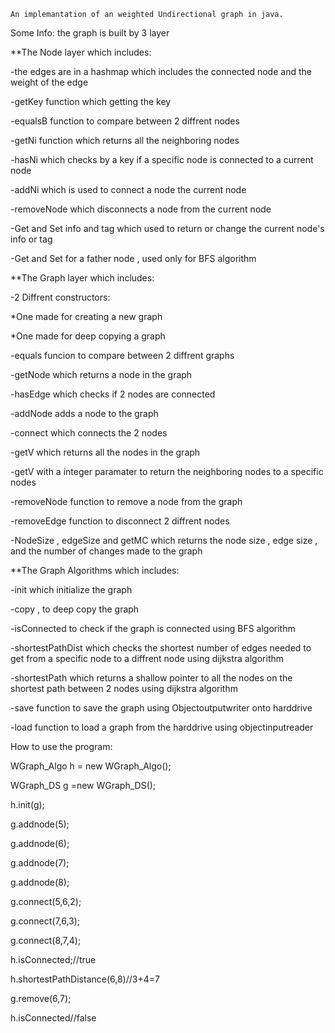 
	An implemantation of an weighted Undirectional graph in java.

Some Info: 
the graph is built by 3 layer

**The Node layer which includes:

-the edges are in a hashmap which includes the connected node
and the weight of the edge


-getKey function which getting the key

-equalsB function to compare between 2 diffrent nodes

-getNi function which returns all the neighboring nodes

-hasNi which checks by a key if a specific node is connected to a current node

-addNi which is used to connect a node the current node

-removeNode which disconnects a node from the current node

-Get and Set info and tag which used to return or change the current node's info or tag

-Get and Set for a father node , used only for BFS algorithm

**The Graph layer which includes:

-2 Diffrent constructors:

*One made for creating a new graph

*One made for deep copying a graph

-equals funcion to compare between 2 diffrent graphs

-getNode which returns a node in the graph

-hasEdge which checks if 2 nodes are connected

-addNode adds a node to the graph

-connect which connects the 2 nodes

-getV which returns all the nodes in the graph

-getV with a integer paramater to return the neighboring nodes to a specific nodes

-removeNode function to remove a node from the graph

-removeEdge function to disconnect 2 diffrent nodes

-NodeSize , edgeSize and getMC which returns the node size , edge size , and the number of changes made to the graph


**The Graph Algorithms which includes:

-init which initialize the graph

-copy , to deep copy the graph

-isConnected to check if the graph is connected using BFS algorithm

-shortestPathDist which checks the shortest number of edges needed to get from a specific node to a diffrent node using dijkstra algorithm

-shortestPath which returns a shallow pointer to all the nodes on the shortest path between 2 nodes using dijkstra algorithm

-save function to save the graph using Objectoutputwriter onto harddrive

-load function to load a graph from the harddrive using objectinputreader

How to use the program:

WGraph_Algo h = new WGraph_Algo();

WGraph_DS g =new WGraph_DS();

h.init(g);

g.addnode(5);

g.addnode(6);

g.addnode(7);

g.addnode(8);

g.connect(5,6,2);

g.connect(7,6,3);

g.connect(8,7,4);

h.isConnected;//true

h.shortestPathDistance(6,8)//3+4=7

g.remove(6,7);

h.isConnected//false
